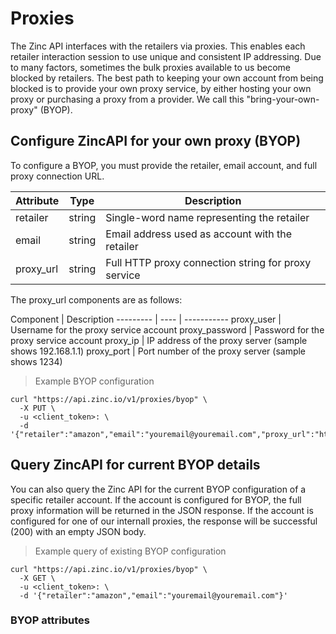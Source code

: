 # Proxies

The Zinc API interfaces with the retailers via proxies. This enables each retailer interaction session to use unique and consistent IP addressing. Due to many factors, sometimes the bulk proxies available to us become blocked by retailers. The best path to keeping your own account from being blocked is to provide your own proxy service, by either hosting your own proxy or purchasing a proxy from a provider. We call this "bring-your-own-proxy" (BYOP).

## Configure ZincAPI for your own proxy (BYOP)

To configure a BYOP, you must provide the retailer, email account, and full proxy connection URL.

Attribute | Type | Description
--------- | ---- | -----------
retailer | string | Single-word name representing the retailer
email | string | Email address used as account with the retailer
proxy_url | string | Full HTTP proxy connection string for proxy service

The proxy_url components are as follows:

Component | Description
--------- | ---- | -----------
proxy_user | Username for the proxy service account
proxy_password | Password for the proxy service account
proxy_ip | IP address of the proxy server (sample shows 192.168.1.1)
proxy_port | Port number of the proxy server (sample shows 1234)

> Example BYOP configuration

```shell
curl "https://api.zinc.io/v1/proxies/byop" \
  -X PUT \
  -u <client_token>: \
  -d '{"retailer":"amazon","email":"youremail@youremail.com","proxy_url":"http://proxy_user:proxy_password@192.168.1.1:1234"}'
```

## Query ZincAPI for current BYOP details

You can also query the Zinc API for the current BYOP configuration of a specific retailer account. If the account is configured for BYOP, the full proxy information will be returned in the JSON response. If the account is configured for one of our internall proxies, the response will be successful (200) with an empty JSON body.

> Example query of existing BYOP configuration

```shell
curl "https://api.zinc.io/v1/proxies/byop" \
  -X GET \
  -u <client_token>: \
  -d '{"retailer":"amazon","email":"youremail@youremail.com"}'
```

### BYOP attributes

